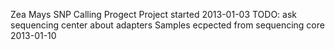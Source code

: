 Zea Mays SNP Calling Progect
Project started 2013-01-03
TODO: ask sequencing center about adapters
Samples ecpected from sequencing core 2013-01-10

